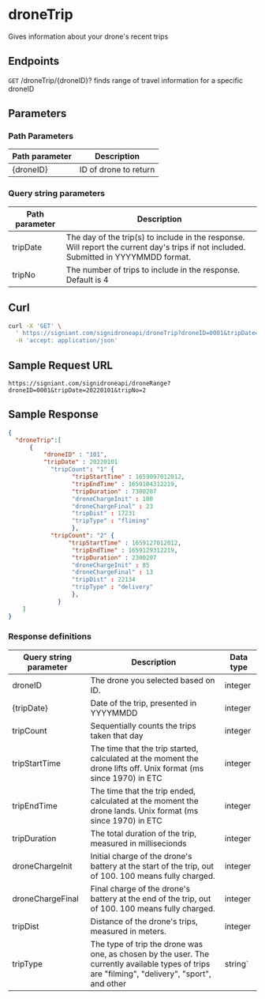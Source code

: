# droneTrip

Gives information about your drone's recent trips

## Endpoints

`GET` /droneTrip/{droneID}?
finds range of travel information for a specific droneID

## Parameters
### Path Parameters
|Path parameter|Description|
|--|--|
| {droneID} |ID of drone to return   |

### Query string parameters
|Path parameter|Description|
|--|--|
|tripDate| The day of the trip(s) to include in the response. Will report the current day's trips if not included. Submitted in YYYYMMDD format. |
|tripNo| The number of trips to include in the response. Default is 4 |

## Curl

```bash
curl -X 'GET' \
  ' https://signiant.com/signidroneapi/droneTrip?droneID=0001&tripDate=20220101&tripNo=2' \
  -H 'accept: application/json'
```

## Sample Request URL

    https://signiant.com/signidroneapi/droneRange?droneID=0001&tripDate=20220101&tripNo=2

## Sample Response
```json
{
  "droneTrip":[
	  {
		  "droneID" : "101",
		  "tripDate" : 20220101
			"tripCount": "1" {
				  "tripStartTime" : 1659097012012,
				  "tripEndTime" : 1659104312219,
				  "tripDuration" : 7300207
				  "droneChargeInit" : 100
				  "droneChargeFinal" : 23
				  "tripDist" : 17231
				  "tripType" : "fliming"
				  },
			"tripCount": "2" {
				 "tripStartTime" : 1659127012012,
				  "tripEndTime" : 1659129312219,
				  "tripDuration" : 2300207
				  "droneChargeInit" : 85
				  "droneChargeFinal" : 13
				  "tripDist" : 22134
				  "tripType" : "delivery"
				  },
			  }
	]	  
}


```

### Response definitions
|Query string parameter| Description |Data type |
|--|--|--|
| droneID | The drone you selected based on ID. |integer
| {tripDate} | Date of the trip, presented in YYYYMMDD | integer
| tripCount | Sequentially counts the trips taken that day | integer
| tripStartTime | The time that the trip started, calculated at the moment the drone lifts off. Unix format (ms since 1970) in ETC |integer
| tripEndTime | The time that the trip ended, calculated at the moment the drone lands. Unix format (ms since 1970) in ETC |integer
|tripDuration | The total duration of the trip, measured in millisecionds | integer
|droneChargeInit | Initial charge of the drone's battery at the start of the trip, out of 100. 100 means fully charged. | integer
|droneChargeFinal | Final charge of the drone's battery at the end of the trip, out of 100. 100 means fully charged. | integer
| tripDist | Distance of the drone's trips, measured in meters. |integer
| tripType |  The type of trip the drone was one, as chosen by the user. The currently available types of trips are "filming", "delivery", "sport", and other|string`
    
